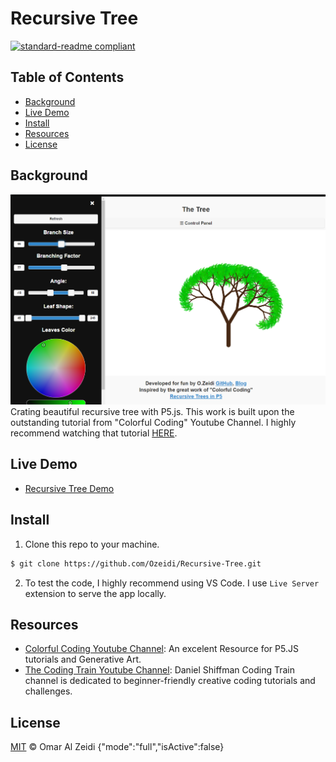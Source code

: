 # Recursive Tree 

[![standard-readme compliant](https://img.shields.io/badge/readme%20style-standard-brightgreen.svg?style=flat-square)](https://github.com/RichardLitt/standard-readme)



## Table of Contents

- [Background](#background)
- [Live Demo](#live-demo)
- [Install](#install)
- [Resources](#Resources)
- [License](#license)

## Background
![Screenshot](img/screenshot.png)
Crating beautiful recursive tree with P5.js. This work is built upon the outstanding tutorial from "Colorful Coding" Youtube Channel. I highly recommend watching that tutorial [HERE](https://www.youtube.com/watch?v=-3HwUKsovBE&t=264s).

## Live Demo
- [Recursive Tree Demo](recursive-tree.netlify.app)

## Install

1. Clone this repo to your machine.

```sh
$ git clone https://github.com/Ozeidi/Recursive-Tree.git
```
2. To test the code, I highly recommend using VS Code. I use `Live Server` extension to serve the app locally.

##  Resources
- [Colorful Coding Youtube Channel](https://www.youtube.com/channel/UCWOTJIT48V9vxKoqdQBTHnw):
An excelent Resource for P5.JS tutorials and Generative Art.
- [The Coding Train Youtube Channel](https://www.youtube.com/c/TheCodingTrain/featured): Daniel Shiffman Coding Train channel is dedicated to beginner-friendly creative coding tutorials and challenges. 
## License

[MIT](LICENSE) © Omar Al Zeidi
{"mode":"full","isActive":false}
